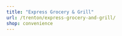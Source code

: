 ```yaml
---
title: "Express Grocery & Grill"
url: /trenton/express-grocery-and-grill/
shop: convenience
---
```

